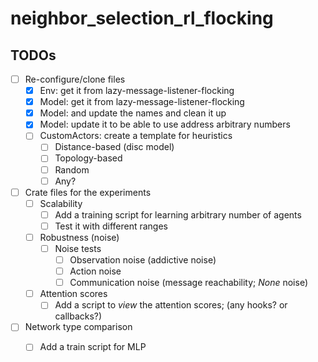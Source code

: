 # neighbor_selection_rl_flocking

## TODOs
- [ ] Re-configure/clone files
  - [x] Env: get it from lazy-message-listener-flocking
  - [x] Model: get it from lazy-message-listener-flocking
  - [x] Model: and update the names and clean it up
  - [x] Model: update it to be able to use address arbitrary numbers
  - [ ] CustomActors: create a template for heuristics
    - [ ] Distance-based (disc model)
    - [ ] Topology-based
    - [ ] Random
    - [ ] Any?
- [ ] Crate files for the experiments
  - [ ] Scalability
    - [ ] Add a training script for learning arbitrary number of agents
    - [ ] Test it with different ranges
  - [ ] Robustness (noise)
    - [ ] Noise tests
      - [ ] Observation noise (addictive noise)
      - [ ] Action noise
      - [ ] Communication noise (message reachability; _None_ noise)
  - [ ] Attention scores
    - [ ] Add a script to _view_ the attention scores; (any hooks? or callbacks?)
- [ ] Network type comparison
  - [ ] Add a train script for MLP

